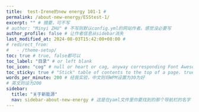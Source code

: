 ```yaml
---
title:  test-Irene的new energy 101-1 # 
permalink: /about-new-energy/ESStest-1/
excerpt: "" # 摘要，可不写
# author: "Minyi ZHU" # 不写则默认config.yml的网站作者。感觉没必要写
author_profile: false # 让作者信息从sidebar消失
last_modified_at: 2024-08-03T15:42:00+08:00 # 
# redirect_from:
#   - /theme-setup/
toc: true # true, false都可以
toc_label: "目录" # or left blank
toc_icon: "cog" # null or heart or cag, anyway corresponding Font Awesome icon name (without fa prefix)
toc_sticky: true # "Stick" table of contents to the top of a page. true: toc floats. false: toc fixed
words_per_minute: 200 # 经我实验，中文则将WPM设置为30为好
# 英文则设为200
sidebar:
  title: "关于新能源"
  nav: sidebar-about-new-energy # 这是在yaml文件里你要找到的那个导航栏的名字
---
```


